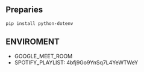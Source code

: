 ## Preparies

```
pip install python-dotenv
```

## ENVIROMENT

- GOOGLE_MEET_ROOM
- SPOTIFY_PLAYLIST: 4bfj9Go9YnSq7L4YeWTWeY
